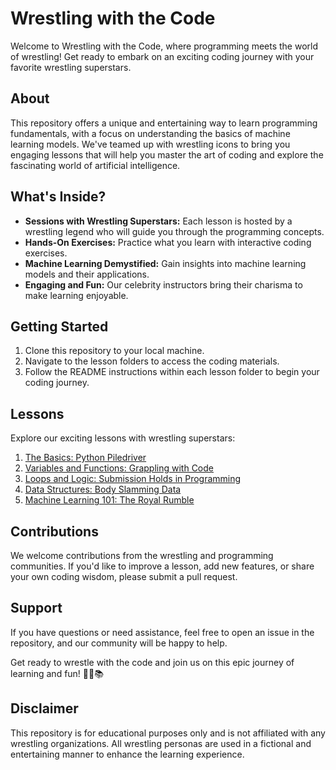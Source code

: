 # Wrestling with the Code

Welcome to Wrestling with the Code, where programming meets the world of wrestling! Get ready to embark on an exciting coding journey with your favorite wrestling superstars. 

## About

This repository offers a unique and entertaining way to learn programming fundamentals, with a focus on understanding the basics of machine learning models. We've teamed up with wrestling icons to bring you engaging lessons that will help you master the art of coding and explore the fascinating world of artificial intelligence.

## What's Inside?

- **Sessions with Wrestling Superstars:** Each lesson is hosted by a wrestling legend who will guide you through the programming concepts.
- **Hands-On Exercises:** Practice what you learn with interactive coding exercises.
- **Machine Learning Demystified:** Gain insights into machine learning models and their applications.
- **Engaging and Fun:** Our celebrity instructors bring their charisma to make learning enjoyable.

## Getting Started

1. Clone this repository to your local machine.
2. Navigate to the lesson folders to access the coding materials.
3. Follow the README instructions within each lesson folder to begin your coding journey.

## Lessons

Explore our exciting lessons with wrestling superstars:

1. [The Basics: Python Piledriver](lesson1/)
2. [Variables and Functions: Grappling with Code](lesson2/)
3. [Loops and Logic: Submission Holds in Programming](lesson3/)
4. [Data Structures: Body Slamming Data](lesson4/)
5. [Machine Learning 101: The Royal Rumble](lesson5/)

## Contributions

We welcome contributions from the wrestling and programming communities. If you'd like to improve a lesson, add new features, or share your own coding wisdom, please submit a pull request.

## Support

If you have questions or need assistance, feel free to open an issue in the repository, and our community will be happy to help.

Get ready to wrestle with the code and join us on this epic journey of learning and fun! 💪🤖📚

## Disclaimer

This repository is for educational purposes only and is not affiliated with any wrestling organizations. All wrestling personas are used in a fictional and entertaining manner to enhance the learning experience.
